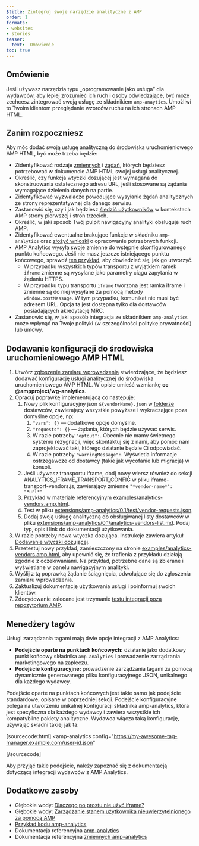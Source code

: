 ```yaml
---
$title: Zintegruj swoje narzędzie analityczne z AMP
order: 1
formats:
- websites
- stories
teaser:
  text:  Omówienie
toc: true
---
```


<!--
This file is imported from https://github.com/ampproject/amphtml/blob/master/extensions/amp-analytics/integrating-analytics.md.
Please do not change this file.
If you have found a bug or an issue please
have a look and request a pull request there.
-->

## Omówienie <a name="overview"></a>

Jeśli używasz narzędzia typu „oprogramowanie jako usługa” dla wydawców, aby lepiej zrozumieć ich ruch i osoby odwiedzające, być może zechcesz zintegrować swoją usługę ze składnikiem `amp-anaytics`. Umożliwi to Twoim klientom przeglądanie wzorców ruchu na ich stronach AMP HTML.

## Zanim rozpoczniesz <a name="before-you-begin"></a>

Aby móc dodać swoją usługę analityczną do środowiska uruchomieniowego AMP HTML, być może trzeba będzie:

- Zidentyfikować rodzaje [zmiennych](https://github.com/ampproject/amphtml/blob/master/extensions/amp-analytics/analytics-vars.md) i [żądań](https://github.com/ampproject/amphtml/blob/master/extensions/amp-analytics/amp-analytics.md#requests), których będziesz potrzebować w dokumencie AMP HTML swojej usługi analitycznej.
- Określić, czy funkcja wtyczki dozującej jest wymagana do skonstruowania ostatecznego adresu URL, jeśli stosowane są żądania wymagające dzielenia danych na partie.
- Zidentyfikować wyzwalacze powodujące wysyłanie żądań analitycznych ze strony reprezentatywnej dla danego serwisu.
- Zastanowić się, czy i jak będziesz [śledzić użytkowników](https://github.com/ampproject/amphtml/blob/master/spec/amp-managing-user-state.md) w kontekstach AMP strony pierwszej i stron trzecich.
- Określić, w jaki sposób Twój pulpit nawigacyjny analityki obsługuje ruch AMP.
- Zidentyfikować ewentualne brakujące funkcje w składniku `amp-analytics` oraz [złożyć wnioski](https://github.com/ampproject/amphtml/issues/new) o opracowanie potrzebnych funkcji.
- AMP Analytics wysyła swoje zmienne do wstępnie skonfigurowanego punktu końcowego. Jeśli nie masz jeszcze istniejącego punktu końcowego, sprawdź [ten przykład](https://github.com/ampproject/amp-publisher-sample#amp-analytics-sample), aby dowiedzieć się, jak go utworzyć.
    - W przypadku wszystkich typów transportu z wyjątkiem ramek `iframe` zmienne są wysyłane jako parametry ciągu zapytania w żądaniu HTTPS.
    - W przypadku typu transportu `iframe` tworzona jest ramka iframe i zmienne są do niej wysyłane za pomocą metody `window.postMessage`. W tym przypadku, komunikat nie musi być adresem URL. Opcja ta jest dostępna tylko dla dostawców posiadających akredytację MRC.
- Zastanowić się, w jaki sposób integracja ze składnikiem `amp-analytics` może wpłynąć na Twoje polityki (w szczególności politykę prywatności) lub umowy.

## Dodawanie konfiguracji do środowiska uruchomieniowego AMP HTML <a name="adding-your-configuration-to-the-amp-html-runtime"></a>

1. Utwórz [zgłoszenie zamiaru wprowadzenia](https://github.com/ampproject/amphtml/blob/master/extensions/amp-analytics/../../CONTRIBUTING.md#contributing-features) stwierdzające, że będziesz dodawać konfigurację usługi analitycznej do środowiska uruchomieniowego AMP HTML. W opisie umieść wzmiankę **cc @ampproject/wg-analytics**.
2. Opracuj poprawkę implementującą co następuje:
    1. Nowy plik konfiguracyjny json `${vendorName}.json` w [folderze ](https://github.com/ampproject/amphtml/tree/master/extensions/amp-analytics/0.1/vendors) dostawców, zawierający wszystkie powyższe i wykraczające poza domyślne opcje, np:
        1. `"vars": {}` — dodatkowe opcje domyślne.
        2. `"requests": {}` — żądania, których będzie używać serwis.
        3. W razie potrzeby `"optout":`. Obecnie nie mamy świetnego systemu rezygnacji, więc skontaktuj się z nami, aby pomóc nam zaprojektować taki, którego działanie będzie Ci odpowiadać.
        4. W razie potrzeby `"warningMessage":`. Wyświetla informacje ostrzegawcze od dostawcy (takie jak wycofanie lub migracja) w konsoli.
    2. Jeśli używasz transportu iframe, dodj nowy wiersz również do sekcji ANALYTICS_IFRAME_TRANSPORT_CONFIG w pliku iframe-transport-vendors.js, zawierający zmienne `"*vendor-name*": "*url*"`
    3. Przykład w materiale referencyjnym [examples/analytics-vendors.amp.html](https://github.com/ampproject/amphtml/blob/master/extensions/amp-analytics/../../examples/analytics-vendors.amp.html).
    4. Test w pliku [extensions/amp-analytics/0.1/test/vendor-requests.json](https://github.com/ampproject/amphtml/blob/master/extensions/amp-analytics/../../extensions/amp-analytics/0.1/test/vendor-requests.json).
    5. Dodaj swoją usługę analityczną do obsługiwanej listy dostawców w pliku [extensions/amp-analytics/0.1/analytics-vendors-list.md](https://github.com/ampproject/amphtml/blob/master/extensions/amp-analytics/./analytics-vendors-list.md). Podaj typ, opis i link do dokumentacji użytkowania.
3. W razie potrzeby nowa wtyczka dozująca. Instrukcje zawiera artykuł [Dodawanie wtyczki dozującej](#add-batch-plugin).
4. Przetestuj nowy przykład, zamieszczony na stronie [examples/analytics-vendors.amp.html](https://github.com/ampproject/amphtml/blob/master/extensions/amp-analytics/../../examples/analytics-vendors.amp.html), aby upewnić się, że trafienia z przykładu działają zgodnie z oczekiwaniami. Na przykład, potrzebne dane są zbierane i wyświetlane w panelu nawigacyjnym analityki.
5. Wyślij z tą poprawką żądanie ściągnięcia, odwołujące się do zgłoszenia zamiaru wprowadzenia.
6. Zaktualizuj dokumentację użytkowania usługi i poinformuj swoich klientów.
7. Zdecydowanie zalecane jest trzymanie [testu integracji poza repozytorium AMP](https://github.com/ampproject/amphtml/blob/master/extensions/amp-analytics/../../3p/README.md#adding-proper-integration-tests).

## Menedżery tagów <a name="tag-managers"></a>

Usługi zarządzania tagami mają dwie opcje integracji z AMP Analytics:

- **Podejście oparte na punktach końcowych:** działanie jako dodatkowy punkt końcowy składnika `amp-analytics` i prowadzenie zarządzania marketingowego na zapleczu.
- **Podejście konfiguracyjne:** prowadzenie zarządzania tagami za pomocą dynamicznie generowanego pliku konfiguracyjnego JSON, unikalnego dla każdego wydawcy.

Podejście oparte na punktach końcowych jest takie samo jak podejście standardowe, opisane w poprzedniej sekcji. Podejście konfiguracyjne polega na utworzeniu unikalnej konfiguracji składnika amp-analytics, która jest specyficzna dla każdego wydawcy i zawiera wszystkie ich kompatybilne pakiety analityczne. Wydawca włącza taką konfigurację, używając składni takiej jak ta:

[sourcecode:html] <amp-analytics config="https://my-awesome-tag-manager.example.com/user-id.json"

>
>

[/sourcecode]

Aby przyjąć takie podejście, należy zapoznać się z dokumentacją dotyczącą integracji wydawców z AMP Analytics.

## Dodatkowe zasoby <a name="further-resources"></a>

- Głębokie wody: [Dlaczego po prostu nie użyć iframe?](https://github.com/ampproject/amphtml/blob/master/extensions/amp-analytics/why-not-iframe.md)
- Głębokie wody: [Zarządzanie stanem użytkownika nieuwierzytelnionego za pomocą AMP](https://github.com/ampproject/amphtml/blob/master/spec/amp-managing-user-state.md)
- [Przykład kodu amp-analytics](https://github.com/ampproject/amp-publisher-sample#amp-analytics-sample)
- Dokumentacja referencyjna [amp-analytics](https://amp.dev/documentation/components/amp-analytics)
- Dokumentacja referencyjna [zmiennych amp-analytics](https://github.com/ampproject/amphtml/blob/master/extensions/amp-analytics/analytics-vars.md)
